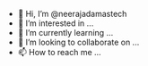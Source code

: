 - 👋 Hi, I’m @neerajadamastech
- 👀 I’m interested in ...
- 🌱 I’m currently learning ...
- 💞️ I’m looking to collaborate on ...
- 📫 How to reach me ...

<!---
neerajadamastech/neerajadamastech is a ✨ special ✨ repository because its `README.md` (this file) appears on your GitHub profile.
You can click the Preview link to take a look at your changes.
--->
